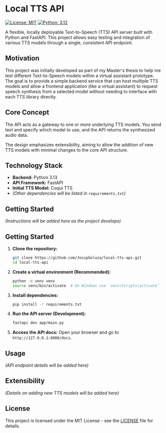 # Local TTS API

[![License: MIT](https://img.shields.io/badge/License-MIT-yellow.svg)](https://opensource.org/licenses/MIT) <!-- Optional license badge -->
[![Python: 3.12](https://img.shields.io/badge/python-3.12-blue)](https://www.python.org/downloads/release/python-3120/)

A flexible, locally deployable Text-to-Speech (TTS) API server built with Python and FastAPI. This project allows easy testing and integration of various TTS models through a single, consistent API endpoint.

## Motivation

This project was initially developed as part of my Master's thesis to help me test different Text-to-Speech models within a virtual assistant prototype. The goal is to provide a simple backend service that can host multiple TTS models and allow a frontend application (like a virtual assistant) to request speech synthesis from a selected model without needing to interface with each TTS library directly.

## Core Concept

The API acts as a gateway to one or more underlying TTS models. You send text and specify which model to use, and the API returns the synthesized audio data.

The design emphasizes extensibility, aiming to allow the addition of new TTS models with minimal changes to the core API structure.

## Technology Stack

*   **Backend:** Python 3.13
*   **API Framework:** FastAPI
*   **Initial TTS Model:** Coqui TTS
*   *(Other dependencies will be listed in `requirements.txt`)*

## Getting Started

*(Instructions will be added here as the project develops)*

## Getting Started

1.  **Clone the repository:**
    ```bash
    git clone https://github.com/JosipGoluza/local-tts-api.git
    cd local-tts-api
    ```
2.  **Create a virtual environment (Recommended):**
    ```bash
    python -m venv venv
    source venv/bin/activate  # On Windows use `venv\Scripts\activate`
    ```
3.  **Install dependencies:**
    ```bash
    pip install -r requirements.txt
    ```
4.  **Run the API server (Development):**
    ```bash
    fastapi dev app/main.py
    ```
5.  **Access the API docs:**
    Open your browser and go to `http://127.0.0.1:8000/docs`.

## Usage

*(API endpoint details will be added here)*

## Extensibility

*(Details on adding new TTS models will be added here)*

## License

This project is licensed under the MIT License - see the [LICENSE](LICENSE) file for details.
